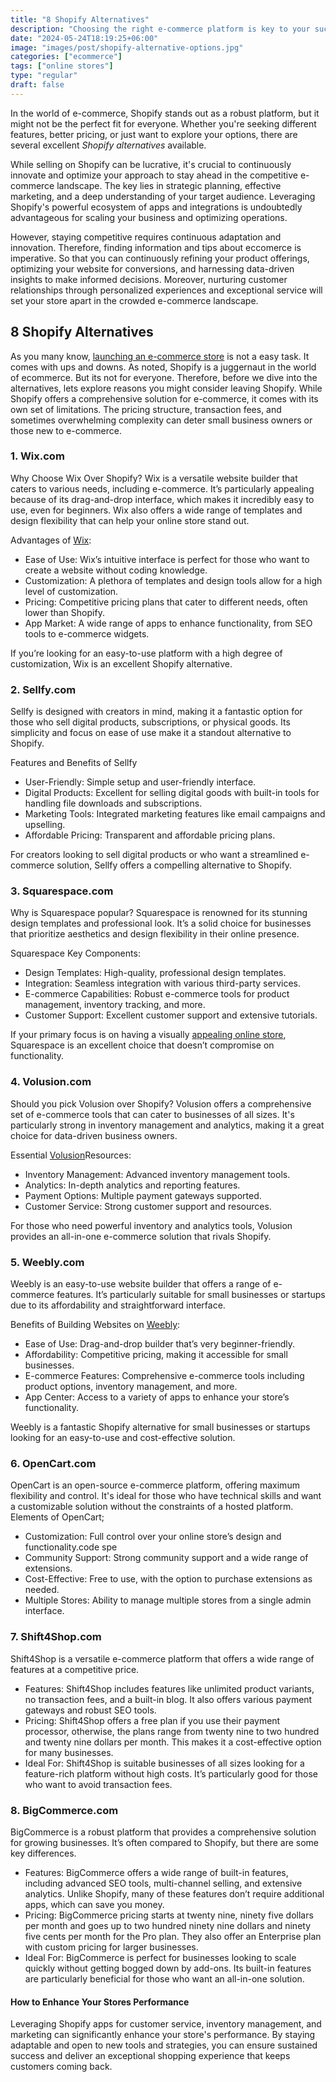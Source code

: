 ```yaml
---
title: "8 Shopify Alternatives"
description: "Choosing the right e-commerce platform is key to your success. Explore the best Shopify alternatives for cost, customization, features, and scalability."
date: "2024-05-24T18:19:25+06:00"
image: "images/post/shopify-alternative-options.jpg"
categories: ["ecommerce"]
tags: ["online stores"]
type: "regular"
draft: false
---
```


In the world of e-commerce, Shopify stands out as a robust platform, but it might not be the perfect fit for everyone. Whether you're seeking different features, better pricing, or just want to explore your options, there are several excellent _Shopify alternatives_ available.

While selling on Shopify can be lucrative, it's crucial to continuously innovate and optimize your approach to stay ahead in the competitive e-commerce landscape. The key lies in strategic planning, effective marketing, and a deep understanding of your target audience. Leveraging Shopify's powerful ecosystem of apps and integrations is undoubtedly advantageous for scaling your business and optimizing operations.

However, staying competitive requires continuous adaptation and innovation. Therefore, finding information and tips about eccomerce is imperative. So that you can continuously refining your product offerings, optimizing your website for conversions, and harnessing data-driven insights to make informed decisions. Moreover, nurturing customer relationships through personalized experiences and exceptional service will set your store apart in the crowded e-commerce landscape.

## 8 Shopify Alternatives

As you many know, [launching an e-commerce store](/blog/launch-an-ecommerce-store/) is not a easy task. It comes with ups and downs. As noted, Shopify is a juggernaut in the world of ecommerce. But its not for everyone. Therefore, before we dive into the alternatives, lets explore reasons you might consider leaving Shopify. While Shopify offers a comprehensive solution for e-commerce, it comes with its own set of limitations. The pricing structure, transaction fees, and sometimes overwhelming complexity can deter small business owners or those new to e-commerce.

### 1. Wix.com

Why Choose Wix Over Shopify? Wix is a versatile website builder that caters to various needs, including e-commerce. It’s particularly appealing because of its drag-and-drop interface, which makes it incredibly easy to use, even for beginners. Wix also offers a wide range of templates and design flexibility that can help your online store stand out.

Advantages of [Wix](https://www.wix.com/):

- Ease of Use: Wix’s intuitive interface is perfect for those who want to create a website without coding knowledge.
- Customization: A plethora of templates and design tools allow for a high level of customization.
- Pricing: Competitive pricing plans that cater to different needs, often lower than Shopify.
- App Market: A wide range of apps to enhance functionality, from SEO tools to e-commerce widgets.

If you’re looking for an easy-to-use platform with a high degree of customization, Wix is an excellent Shopify alternative.

### 2. Sellfy.com

Sellfy is designed with creators in mind, making it a fantastic option for those who sell digital products, subscriptions, or physical goods. Its simplicity and focus on ease of use make it a standout alternative to Shopify.

Features and Benefits of Sellfy

- User-Friendly: Simple setup and user-friendly interface.
- Digital Products: Excellent for selling digital goods with built-in tools for handling file downloads and subscriptions.
- Marketing Tools: Integrated marketing features like email campaigns and upselling.
- Affordable Pricing: Transparent and affordable pricing plans.

For creators looking to sell digital products or who want a streamlined e-commerce solution, Sellfy offers a compelling alternative to Shopify.

### 3. Squarespace.com

Why is Squarespace popular? Squarespace is renowned for its stunning design templates and professional look. It’s a solid choice for businesses that prioritize aesthetics and design flexibility in their online presence.

Squarespace Key Components:

- Design Templates: High-quality, professional design templates.
- Integration: Seamless integration with various third-party services.
- E-commerce Capabilities: Robust e-commerce tools for product management, inventory tracking, and more.
- Customer Support: Excellent customer support and extensive tutorials.

If your primary focus is on having a visually [appealing online store](/blog/most-profitable-online-stores/), Squarespace is an excellent choice that doesn’t compromise on functionality.

### 4. Volusion.com

Should you pick Volusion over Shopify? Volusion offers a comprehensive set of e-commerce tools that can cater to businesses of all sizes. It's particularly strong in inventory management and analytics, making it a great choice for data-driven business owners.

Essential [Volusion](https://www.volusion.com/)Resources:

- Inventory Management: Advanced inventory management tools.
- Analytics: In-depth analytics and reporting features.
- Payment Options: Multiple payment gateways supported.
- Customer Service: Strong customer support and resources.

For those who need powerful inventory and analytics tools, Volusion provides an all-in-one e-commerce solution that rivals Shopify.

### 5. Weebly.com

Weebly is an easy-to-use website builder that offers a range of e-commerce features. It’s particularly suitable for small businesses or startups due to its affordability and straightforward interface.

Benefits of Building Websites on [Weebly](https://www.weebly.com/):

- Ease of Use: Drag-and-drop builder that’s very beginner-friendly.
- Affordability: Competitive pricing, making it accessible for small businesses.
- E-commerce Features: Comprehensive e-commerce tools including product options, inventory management, and more.
- App Center: Access to a variety of apps to enhance your store’s functionality.

Weebly is a fantastic Shopify alternative for small businesses or startups looking for an easy-to-use and cost-effective solution.

### 6. OpenCart.com

OpenCart is an open-source e-commerce platform, offering maximum flexibility and control. It's ideal for those who have technical skills and want a customizable solution without the constraints of a hosted platform. Elements of OpenCart;

- Customization: Full control over your online store’s design and functionality.code spe
- Community Support: Strong community support and a wide range of extensions.
- Cost-Effective: Free to use, with the option to purchase extensions as needed.
- Multiple Stores: Ability to manage multiple stores from a single admin interface.

### 7. Shift4Shop.com

Shift4Shop is a versatile e-commerce platform that offers a wide range of features at a competitive price.

- Features: Shift4Shop includes features like unlimited product variants, no transaction fees, and a built-in blog. It also offers various payment gateways and robust SEO tools.
- Pricing: Shift4Shop offers a free plan if you use their payment processor, otherwise, the plans range from twenty nine to two hundred and twenty nine dollars per month. This makes it a cost-effective option for many businesses.
- Ideal For: Shift4Shop is suitable businesses of all sizes looking for a feature-rich platform without high costs. It’s particularly good for those who want to avoid transaction fees.

### 8. BigCommerce.com

BigCommerce is a robust platform that provides a comprehensive solution for growing businesses. It’s often compared to Shopify, but there are some key differences.

- Features: BigCommerce offers a wide range of built-in features, including advanced SEO tools, multi-channel selling, and extensive analytics. Unlike Shopify, many of these features don’t require additional apps, which can save you money.
- Pricing: BigCommerce pricing starts at twenty nine, ninety five dollars per month and goes up to two hundred ninety nine dollars and ninety five cents per month for the Pro plan. They also offer an Enterprise plan with custom pricing for larger businesses.
- Ideal For: BigCommerce is perfect for businesses looking to scale quickly without getting bogged down by add-ons. Its built-in features are particularly beneficial for those who want an all-in-one solution.

#### How to Enhance Your Stores Performance

Leveraging Shopify apps for customer service, inventory management, and marketing can significantly enhance your store's performance. By staying adaptable and open to new tools and strategies, you can ensure sustained success and deliver an exceptional shopping experience that keeps customers coming back.
